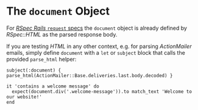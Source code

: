 # The `document` Object

For [_RSpec Rails_ `request` specs](request-specs.html) the `document` object is already defined by _RSpec::HTML_ as the parsed response body.

If you are testing _HTML_ in any other context, e.g. for parsing _ActionMailer_ emails, simply define `document` with a `let` or `subject` block that calls the provided `parse_html` helper:

```rspec:html
subject(:document) { parse_html(ActionMailer::Base.deliveries.last.body.decoded) }

it 'contains a welcome message' do
  expect(document.div('.welcome-message')).to match_text 'Welcome to our website!'
end
```
